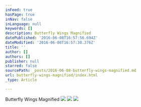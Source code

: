 ```yaml
---
inFeed: true
hasPage: true
inNav: false
inLanguage: null
keywords: []
description: Butterfly Wings Magnified
datePublished: '2016-06-08T16:57:56.694Z'
dateModified: '2016-06-08T16:57:30.376Z'
title: ''
author: []
authors: []
publisher: null
starred: false
sourcePath: _posts/2016-06-08-butterfly-wings-magnified.md
url: butterfly-wings-magnified/index.html
_type: Article

---
```

Butterfly Wings Magnified
![](https://the-grid-user-content.s3-us-west-2.amazonaws.com/1be8cd87-4576-4419-a56b-72e979002368.jpg)
![](https://the-grid-user-content.s3-us-west-2.amazonaws.com/7b830d0c-3f01-4c6e-b504-ff068c8c9f12.jpg)
![](https://the-grid-user-content.s3-us-west-2.amazonaws.com/99928375-ad3b-40a4-ab05-c2d2d8825940.jpg)
